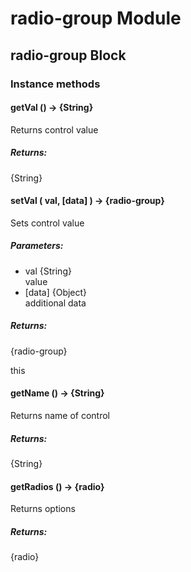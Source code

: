 # radio-group Module

## radio-group Block

### Instance methods

#### getVal () → {String}

Returns control value

##### Returns:

{String}

#### setVal ( val, [data] ) → {radio-group}

Sets control value

##### Parameters:

* val {String}<br/>
  value
* [data] {Object}<br/>
  additional data

##### Returns:

{radio-group}

this

#### getName () → {String}

Returns name of control

##### Returns:

{String}

#### getRadios () → {radio}

Returns options

##### Returns:

{radio}

